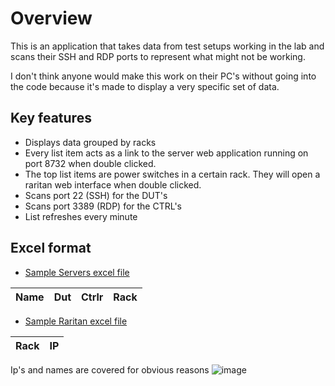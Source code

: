 # Overview
This is an application that takes data from test setups working in the lab and scans their SSH and RDP ports to represent what might not be working.

I don't think anyone would make this work on their PC's without going into the code because it's made to display a very specific set of data.

## Key features
- Displays data grouped by racks
- Every list item acts as a link to the server web application running on port 8732 when double clicked.
- The top list items are power switches in a certain rack. They will open a raritan web interface when double clicked.
- Scans port 22 (SSH) for the DUT's
- Scans port 3389 (RDP) for the CTRL's
- List refreshes every minute 


## Excel format
- [Sample Servers excel file](https://github.com/Filip3Kx/LabHealthScan/blob/main/server_calc.xlsx)

| Name | Dut | Ctrlr | Rack |
| --- | --- | --- | --- |

- [Sample Raritan excel file](https://github.com/Filip3Kx/LabHealthScan/blob/main/pdu_calc.xlsx)

| Rack | IP |
| --- | --- | 


Ip's and names are covered for obvious reasons
![image](https://github.com/Filip3Kx/LabHealthScan/assets/114138650/c55d3e69-fef4-4a57-b3bb-6df6ab6cb09c)
